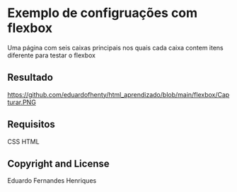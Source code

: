 # Exemplo de configruações com flexbox
Uma página com seis caixas principais nos quais cada caixa contem
itens diferente para testar o flexbox

## Resultado
https://github.com/eduardofhenty/html_aprendizado/blob/main/flexbox/Capturar.PNG


## Requisitos
CSS
HTML

## Copyright and License
Eduardo Fernandes Henriques
